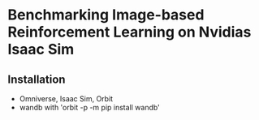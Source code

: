 # Benchmarking Image-based Reinforcement Learning on Nvidias Isaac Sim

## Installation
* Omniverse, Isaac Sim, Orbit
* wandb with 'orbit -p -m pip install wandb'
